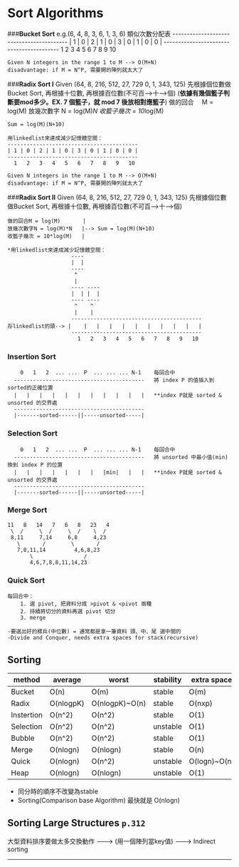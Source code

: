 
# Sort Algorithms

###**Bucket Sort**
    e.g.(6, 4, 8, 3, 6, 1, 3, 6)
    類似次數分配表
    -----------------------------------------
    | 1 | 0 | 2 | 1 | 0 | 3 | 0 | 1 | 0 | 0 |
    -----------------------------------------
      1   2   3   4   5   6   7   8   9   10

    Given N integers in the range 1 to M --> O(M+N)
    disadvantage: if M = N^P, 需要開的陣列就太大了

###**Radix Sort I**
    Given (64, 8, 216, 512, 27, 729 0, 1, 343, 125)
    先根據個位數做Bucket Sort, 再根據十位數, 再根據百位數(不可百-->十-->個)
    (**依據有幾個籃子判斷要mod多少。EX. 7 個籃子，就 mod 7 後放相對應籃子**)
    做的回合　 M = log(M)
    放幾次數字 N = log(M)*N
    收籃子幾次   = 10*log(M)

    Sum = log(M)(N+10)

    用linkedlist來達成減少記憶體空間：
    -----------------------------------------
    | 1 | 0 | 2 | 1 | 0 | 3 | 0 | 1 | 0 | 0 |
    -----------------------------------------
      1   2   3   4   5   6   7   8   9   10

    Given N integers in the range 1 to M --> O(M+N)
    disadvantage: if M = N^P, 需要開的陣列就太大了

###**Radix Sort II**
    Given (64, 8, 216, 512, 27, 729 0, 1, 343, 125)
    先根據個位數做Bucket Sort, 再根據十位數, 再根據百位數(不可百-->十-->個)

    做的回合M = log(M)       |
    放幾次數字N = log(M)*N   |--> Sum = log(M)(N+10)
    收籃子幾次 = 10*log(M)   |

    *用linkedlist來達成減少記憶體空間：
                        ----
                        |  |  
                        ----
                         ^
                         |
                        ---- ----
                        |  | |  |  
                        ---- ----
                         ^    ^
                         |    |
                        -----------------------------------------
    存linkedlist的頭--> |    |   |   |   |   |   |   |   |   |   |
                        -----------------------------------------
                          1   2   3   4   5   6   7   8   9   10



### Insertion Sort
        0   1   2  ... ...  P  ... ... ... N-1    每回合中
      -----------------------------------------   將 index P 的值插入到sorted的正確位置
      |   |   |   |   |   |   |   |   |   |   |   **index P就是 sorted & unsorted 的交界處
      -----------------------------------------
      |-------sorted------||-----unsorted-----|

### Selection Sort
        0   1   2  ... ...  P  ... ... ... N-1    每回合中
      -----------------------------------------   將 unsorted 中最小值(min) 換到 index P 的位置
      |   |   |   |   |   |   |   |min|   |   |   **index P就是 sorted & unsorted 的交界處
      -----------------------------------------
      |-------sorted------||-----unsorted-----|

### Merge Sort
    11   8   14   7   6   8   23   4
     \  /     \  /     \  /    \  /
     8,11     7,14     6,8     4,23
       \       /        \       /
       7,8,11,14         4,6,8,23
           \                /
           4,6,7,8,8,11,14,23

### Quick Sort
    每回合中：
        1. 選 pivot, 把資料分成 >pivot & <pivot 兩種
        2. 持續將切分的資料再選 pivot 切分
        3. merge

    -要選出好的標兵(中位數) = 通常都是拿一筆資料 頭、中、尾 選中間的
    -Divide and Conquer, needs extra spaces for stack(recursive)


## Sorting
method 	|	average |	worst 		|	stability   |	extra space
----------- | ------------ | ------------- | ------------- | ---------------------
Bucket 	|	O(n) 	|	O(m) 		|	stable 		|	O(m)
Radix 	|	O(nlogpK) |	O(nlogpK)~O(n)|  stable 	|		O(nxp)
Instertion |	O(n^2) 	|	O(n^2) 		|	stable 		|	O(1)
Selection |	O(n^2)	|	O(n^2) 		|	unstable 	|	O(1)
Bubble 	|	O(n^2)	|	O(n^2)        |  stable 	|		O(1)
Merge 	|	O(nlogn) |	O(nlogn)      |  stable 	|		O(n)
Quick 	|	O(nlogn) |	O(n^2) 		|	unstable 	|	O(logn)~O(n)
Heap 	|	O(nlogn) |	O(nlogn) 	|	unstable 	|	O(1)


* 同分時的順序不改變為stable
* Sorting(Comparison base Algorithm) 最快就是 O(nlogn)

## Sorting Large Structures `p.312`
大型資料排序要做太多交換動作 ---> (用一個陣列當key值) ---> Indirect sorting

---
